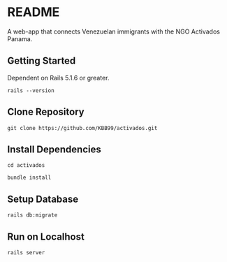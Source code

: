 # README

A web-app that connects Venezuelan immigrants with the NGO Activados Panama.

## Getting Started

Dependent on Rails 5.1.6 or greater.

```shell
rails --version
```

## Clone Repository

```shell
git clone https://github.com/KBB99/activados.git
```

## Install Dependencies

```shell
cd activados
```

```shell
bundle install
```

## Setup Database

```shell
rails db:migrate
```

## Run on Localhost

```shell
rails server
```
